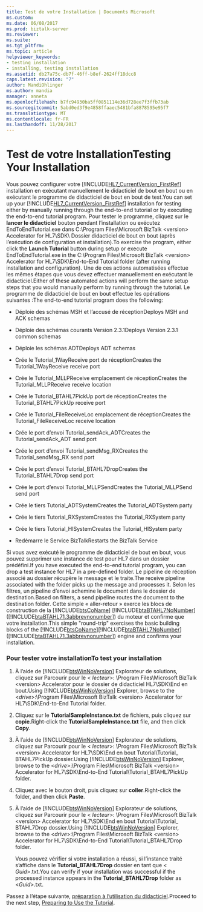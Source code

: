 ```yaml
---
title: Test de votre Installation | Documents Microsoft
ms.custom: 
ms.date: 06/08/2017
ms.prod: biztalk-server
ms.reviewer: 
ms.suite: 
ms.tgt_pltfrm: 
ms.topic: article
helpviewer_keywords:
- testing installation
- installing, testing installation
ms.assetid: db27a75c-db7f-46ff-b8ef-2624ff18dcc8
caps.latest.revision: "7"
author: MandiOhlinger
ms.author: mandia
manager: anneta
ms.openlocfilehash: b7fc94930ba5ff0851114e36d728ee7f3ffb73ab
ms.sourcegitcommit: 5abd0ed3f9e4858ffaaec5481bfa8878595e95f7
ms.translationtype: MT
ms.contentlocale: fr-FR
ms.lasthandoff: 11/28/2017
---
```

# <a name="testing-your-installation"></a><span data-ttu-id="fcd1f-102">Test de votre Installation</span><span class="sxs-lookup"><span data-stu-id="fcd1f-102">Testing Your Installation</span></span>
<span data-ttu-id="fcd1f-103">Vous pouvez configurer votre [!INCLUDE[HL7_CurrentVersion_FirstRef](../../includes/hl7-currentversion-firstref-md.md)] installation en exécutant manuellement le didacticiel de bout en bout ou en exécutant le programme de didacticiel de bout en bout de test.</span><span class="sxs-lookup"><span data-stu-id="fcd1f-103">You can set up your [!INCLUDE[HL7_CurrentVersion_FirstRef](../../includes/hl7-currentversion-firstref-md.md)] installation for testing either by manually running through the end-to-end tutorial or by executing the end-to-end tutorial program.</span></span> <span data-ttu-id="fcd1f-104">Pour tester le programme, cliquez sur le **lancer le didacticiel** bouton pendant l’installation ou exécutez EndToEndTutorial.exe dans C:\Program Files\Microsoft BizTalk \<version\> Accelerator for HL7\SDK\ Dossier didacticiel de bout en bout (après l’exécution de configuration et installation).</span><span class="sxs-lookup"><span data-stu-id="fcd1f-104">To exercise the program, either click the **Launch Tutorial** button during setup or execute EndToEndTutorial.exe in the C:\Program Files\Microsoft BizTalk \<version\> Accelerator for HL7\SDK\End-to-End Tutorial folder (after running installation and configuration).</span></span> <span data-ttu-id="fcd1f-105">Une de ces actions automatisées effectue les mêmes étapes que vous devez effectuer manuellement en exécutant le didacticiel.</span><span class="sxs-lookup"><span data-stu-id="fcd1f-105">Either of these automated actions will perform the same setup steps that you would manually perform by running through the tutorial.</span></span> <span data-ttu-id="fcd1f-106">Le programme de didacticiel de bout en bout effectue les opérations suivantes :</span><span class="sxs-lookup"><span data-stu-id="fcd1f-106">The end-to-end tutorial program does the following:</span></span>  
  
-   <span data-ttu-id="fcd1f-107">Déploie des schémas MSH et l’accusé de réception</span><span class="sxs-lookup"><span data-stu-id="fcd1f-107">Deploys MSH and ACK schemas</span></span>  
  
-   <span data-ttu-id="fcd1f-108">Déploie des schémas courants Version 2.3.1</span><span class="sxs-lookup"><span data-stu-id="fcd1f-108">Deploys Version 2.3.1 common schemas</span></span>  
  
-   <span data-ttu-id="fcd1f-109">Déploie les schémas ADT</span><span class="sxs-lookup"><span data-stu-id="fcd1f-109">Deploys ADT schemas</span></span>  
  
-   <span data-ttu-id="fcd1f-110">Crée le Tutorial_1WayReceive port de réception</span><span class="sxs-lookup"><span data-stu-id="fcd1f-110">Creates the Tutorial_1WayReceive receive port</span></span>  
  
-   <span data-ttu-id="fcd1f-111">Crée le Tutorial_MLLPReceive emplacement de réception</span><span class="sxs-lookup"><span data-stu-id="fcd1f-111">Creates the Tutorial_MLLPReceive receive location</span></span>  
  
-   <span data-ttu-id="fcd1f-112">Crée le Tutorial_BTAHL7PickUp port de réception</span><span class="sxs-lookup"><span data-stu-id="fcd1f-112">Creates the Tutorial_BTAHL7PickUp receive port</span></span>  
  
-   <span data-ttu-id="fcd1f-113">Crée le Tutorial_FileReceiveLoc emplacement de réception</span><span class="sxs-lookup"><span data-stu-id="fcd1f-113">Creates the Tutorial_FileReceiveLoc receive location</span></span>  
  
-   <span data-ttu-id="fcd1f-114">Crée le port d’envoi Tutorial_sendAck_ADT</span><span class="sxs-lookup"><span data-stu-id="fcd1f-114">Creates the Tutorial_sendAck_ADT send port</span></span>  
  
-   <span data-ttu-id="fcd1f-115">Crée le port d’envoi Tutorial_sendMsg_RX</span><span class="sxs-lookup"><span data-stu-id="fcd1f-115">Creates the Tutorial_sendMsg_RX send port</span></span>  
  
-   <span data-ttu-id="fcd1f-116">Crée le port d’envoi Tutorial_BTAHL7Drop</span><span class="sxs-lookup"><span data-stu-id="fcd1f-116">Creates the Tutorial_BTAHL7Drop send port</span></span>  
  
-   <span data-ttu-id="fcd1f-117">Crée le port d’envoi Tutorial_MLLPSend</span><span class="sxs-lookup"><span data-stu-id="fcd1f-117">Creates the Tutorial_MLLPSend send port</span></span>  
  
-   <span data-ttu-id="fcd1f-118">Crée le tiers Tutorial_ADTSystem</span><span class="sxs-lookup"><span data-stu-id="fcd1f-118">Creates the Tutorial_ADTSystem party</span></span>  
  
-   <span data-ttu-id="fcd1f-119">Crée le tiers Tutorial_RXSystem</span><span class="sxs-lookup"><span data-stu-id="fcd1f-119">Creates the Tutorial_RXSystem party</span></span>  
  
-   <span data-ttu-id="fcd1f-120">Crée le tiers Tutorial_HISystem</span><span class="sxs-lookup"><span data-stu-id="fcd1f-120">Creates the Tutorial_HISystem party</span></span>  
  
-   <span data-ttu-id="fcd1f-121">Redémarre le Service BizTalk</span><span class="sxs-lookup"><span data-stu-id="fcd1f-121">Restarts the BizTalk Service</span></span>  
  
 <span data-ttu-id="fcd1f-122">Si vous avez exécuté le programme de didacticiel de bout en bout, vous pouvez supprimer une instance de test pour HL7 dans un dossier prédéfini.</span><span class="sxs-lookup"><span data-stu-id="fcd1f-122">If you have executed the end-to-end tutorial program, you can drop a test instance for HL7 in a pre-defined folder.</span></span> <span data-ttu-id="fcd1f-123">Le pipeline de réception associé au dossier récupère le message et le traite.</span><span class="sxs-lookup"><span data-stu-id="fcd1f-123">The receive pipeline associated with the folder picks up the message and processes it.</span></span> <span data-ttu-id="fcd1f-124">Selon les filtres, un pipeline d’envoi achemine le document dans le dossier de destination.</span><span class="sxs-lookup"><span data-stu-id="fcd1f-124">Based on filters, a send pipeline routes the document to the destination folder.</span></span> <span data-ttu-id="fcd1f-125">Cette simple « aller-retour » exerce les blocs de construction de la [!INCLUDE[btsCoName](../../includes/btsconame-md.md)] [!INCLUDE[btaBTAHL7NoNumber](../../includes/btabtahl7nonumber-md.md)] ([!INCLUDE[btaBTAHL71.3abbrevnonumber](../../includes/btabtahl71-3abbrevnonumber-md.md)]) du moteur et confirme que votre installation.</span><span class="sxs-lookup"><span data-stu-id="fcd1f-125">This simple "round-trip" exercises the basic building blocks of the [!INCLUDE[btsCoName](../../includes/btsconame-md.md)][!INCLUDE[btaBTAHL7NoNumber](../../includes/btabtahl7nonumber-md.md)] ([!INCLUDE[btaBTAHL71.3abbrevnonumber](../../includes/btabtahl71-3abbrevnonumber-md.md)]) engine and confirms your installation.</span></span>  
  
### <a name="to-test-your-installation"></a><span data-ttu-id="fcd1f-126">Pour tester votre installation</span><span class="sxs-lookup"><span data-stu-id="fcd1f-126">To test your installation</span></span>  
  
1.  <span data-ttu-id="fcd1f-127">À l’aide de [!INCLUDE[btsWinNoVersion](../../includes/btswinnoversion-md.md)] Explorateur de solutions, cliquez sur Parcourir pour le \< *lecteur*\>: \Program Files\Microsoft BizTalk \<version\> Accelerator pour le dossier de didacticiel HL7\SDK\End en bout.</span><span class="sxs-lookup"><span data-stu-id="fcd1f-127">Using [!INCLUDE[btsWinNoVersion](../../includes/btswinnoversion-md.md)] Explorer, browse to the \<*drive*\>:\Program Files\Microsoft BizTalk \<version\> Accelerator for HL7\SDK\End-to-End Tutorial folder.</span></span>  
  
2.  <span data-ttu-id="fcd1f-128">Cliquez sur le **TutorialSampleInstance.txt** de fichiers, puis cliquez sur **copie**.</span><span class="sxs-lookup"><span data-stu-id="fcd1f-128">Right-click the **TutorialSampleInstance.txt** file, and then click **Copy**.</span></span>  
  
3.  <span data-ttu-id="fcd1f-129">À l’aide de [!INCLUDE[btsWinNoVersion](../../includes/btswinnoversion-md.md)] Explorateur de solutions, cliquez sur Parcourir pour le \< *lecteur*\>: \Program Files\Microsoft BizTalk \<version\> Accelerator for HL7\SDK\End en bout Tutorial\Tutorial_ BTAHL7PickUp dossier.</span><span class="sxs-lookup"><span data-stu-id="fcd1f-129">Using [!INCLUDE[btsWinNoVersion](../../includes/btswinnoversion-md.md)] Explorer, browse to the \<*drive*\>:\Program Files\Microsoft BizTalk \<version\> Accelerator for HL7\SDK\End-to-End Tutorial\Tutorial_BTAHL7PickUp folder.</span></span>  
  
4.  <span data-ttu-id="fcd1f-130">Cliquez avec le bouton droit, puis cliquez sur **coller**.</span><span class="sxs-lookup"><span data-stu-id="fcd1f-130">Right-click the folder, and then click **Paste**.</span></span>  
  
5.  <span data-ttu-id="fcd1f-131">À l’aide de [!INCLUDE[btsWinNoVersion](../../includes/btswinnoversion-md.md)] Explorateur de solutions, cliquez sur Parcourir pour le \< *lecteur*\>: \Program Files\Microsoft BizTalk \<version\> Accelerator for HL7\SDK\End en bout Tutorial\Tutorial_ BTAHL7Drop dossier.</span><span class="sxs-lookup"><span data-stu-id="fcd1f-131">Using [!INCLUDE[btsWinNoVersion](../../includes/btswinnoversion-md.md)] Explorer, browse to the \<*drive*\>:\Program Files\Microsoft BizTalk \<version\> Accelerator for HL7\SDK\End-to-End Tutorial\Tutorial_BTAHL7Drop folder.</span></span>  
  
     <span data-ttu-id="fcd1f-132">Vous pouvez vérifier si votre installation a réussi, si l’instance traité s’affiche dans le **Tutorial_BTAHL7Drop** dossier en tant que \< *Guid*\>.txt.</span><span class="sxs-lookup"><span data-stu-id="fcd1f-132">You can verify if your installation was successful if the processed instance appears in the **Tutorial_BTAHL7Drop** folder as \<*Guid*\>.txt.</span></span>  
  
 <span data-ttu-id="fcd1f-133">Passez à l’étape suivante, [préparation à l’utilisation du didacticiel](../../adapters-and-accelerators/accelerator-hl7/preparing-to-use-the-tutorial2.md).</span><span class="sxs-lookup"><span data-stu-id="fcd1f-133">Proceed to the next step, [Preparing to Use the Tutorial](../../adapters-and-accelerators/accelerator-hl7/preparing-to-use-the-tutorial2.md).</span></span>